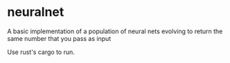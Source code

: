 # neuralnet

A basic implementation of a population of neural nets evolving to return the same number that you pass as input

Use rust's cargo to run.
